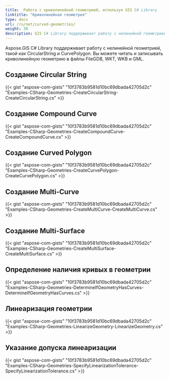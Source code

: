```yaml
---
title:  Работа с криволинейной геометрией, используя GIS C# Library
linktitle: "Криволинейная геометрия"
type: docs
url: /ru/net/curved-geometries/
weight: 30
description: GIS C# Library поддерживает работу с нелинейной геометрией, создание CircularString, Compound Curve, Curved Polygon, Multi-Curve, Multi-Surface и определение наличия кривых в геометрии.
---
```


Aspose.GIS C# Library поддерживает работу с нелинейной геометрией, такой как CircularString и CurvePolygon. Вы можете читать и записывать криволинейную геометрию в файлы FileGDB, WKT, WKB и GML.

## **Создание Circular String**
{{< gist "aspose-com-gists" "10f3783b9581d10bc69dbada42705d2c" "Examples-CSharp-Geometries-CreateCircularString-CreateCircularString.cs" >}}
## **Создание Compound Curve**
{{< gist "aspose-com-gists" "10f3783b9581d10bc69dbada42705d2c" "Examples-CSharp-Geometries-CreateCompoundCurve-CreateCompoundCurve.cs" >}}
## **Создание Curved Polygon**
{{< gist "aspose-com-gists" "10f3783b9581d10bc69dbada42705d2c" "Examples-CSharp-Geometries-CreateCurvePolygon-CreateCurvePolygon.cs" >}}
## **Создание Multi-Curve**
{{< gist "aspose-com-gists" "10f3783b9581d10bc69dbada42705d2c" "Examples-CSharp-Geometries-CreateMultiCurve-CreateMultiCurve.cs" >}}
## **Создание Multi-Surface**
{{< gist "aspose-com-gists" "10f3783b9581d10bc69dbada42705d2c" "Examples-CSharp-Geometries-CreateMultiSurface-CreateMultiSurface.cs" >}}
## **Определение наличия кривых в геометрии**
{{< gist "aspose-com-gists" "10f3783b9581d10bc69dbada42705d2c" "Examples-CSharp-Geometries-DetermineIfGeometryHasCurves-DetermineIfGeometryHasCurves.cs" >}}
## **Линеаризация геометрии**
{{< gist "aspose-com-gists" "10f3783b9581d10bc69dbada42705d2c" "Examples-CSharp-Geometries-LinearizeGeometry-LinearizeGeometry.cs" >}}
## **Указание допуска линеаризации**
{{< gist "aspose-com-gists" "10f3783b9581d10bc69dbada42705d2c" "Examples-CSharp-Geometries-SpecifyLinearizationTolerance-SpecifyLinearizationTolerance.cs" >}}

